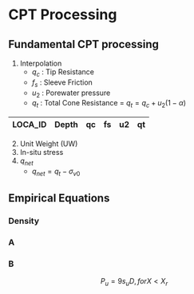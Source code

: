 # CPT Processing



## Fundamental CPT processing

1. Interpolation
    - $q_c$ : Tip Resistance
    - $f_s$ : Sleeve Friction
    - $u_2$ : Porewater pressure
    - $q_t$ : Total Cone Resistance = $q_t = q_c + u_2(1-\alpha)$
      
| LOCA_ID | Depth | **qc** | fs | u2 | qt |
| ------- | ----- | -- | -- | -- | -- |
      
2. Unit Weight (UW)
3. In-situ stress
4. $q_{net}$
    - $q_{net} = q_t - \sigma_{v0}$   




## Empirical Equations


### Density

### A

### B

$$ P_u = 9 s_u D  , for X < X_r  $$


